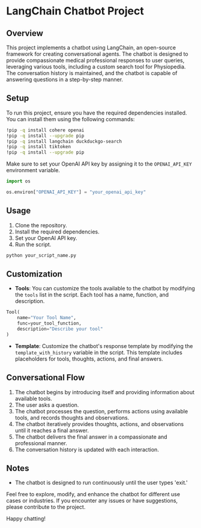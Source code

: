 # LangChain Chatbot Project

## Overview
This project implements a chatbot using LangChain, an open-source framework for creating conversational agents. The chatbot is designed to provide compassionate medical professional responses to user queries, leveraging various tools, including a custom search tool for Physiopedia. The conversation history is maintained, and the chatbot is capable of answering questions in a step-by-step manner.

## Setup
To run this project, ensure you have the required dependencies installed. You can install them using the following commands:

```bash
!pip -q install cohere openai
!pip -q install --upgrade pip
!pip -q install langchain duckduckgo-search
!pip -q install tiktoken
!pip -q install --upgrade pip
```

Make sure to set your OpenAI API key by assigning it to the `OPENAI_API_KEY` environment variable.

```python
import os

os.environ["OPENAI_API_KEY"] = "your_openai_api_key"
```

## Usage
1. Clone the repository.
2. Install the required dependencies.
3. Set your OpenAI API key.
4. Run the script.

```python
python your_script_name.py
```

## Customization
- **Tools**: You can customize the tools available to the chatbot by modifying the `tools` list in the script. Each tool has a name, function, and description.

```python
Tool(
    name="Your Tool Name",
    func=your_tool_function,
    description="Describe your tool"
)
```

- **Template**: Customize the chatbot's response template by modifying the `template_with_history` variable in the script. This template includes placeholders for tools, thoughts, actions, and final answers.

## Conversational Flow
1. The chatbot begins by introducing itself and providing information about available tools.
2. The user asks a question.
3. The chatbot processes the question, performs actions using available tools, and records thoughts and observations.
4. The chatbot iteratively provides thoughts, actions, and observations until it reaches a final answer.
5. The chatbot delivers the final answer in a compassionate and professional manner.
6. The conversation history is updated with each interaction.

## Notes
- The chatbot is designed to run continuously until the user types 'exit.'

Feel free to explore, modify, and enhance the chatbot for different use cases or industries. If you encounter any issues or have suggestions, please contribute to the project.

Happy chatting!
